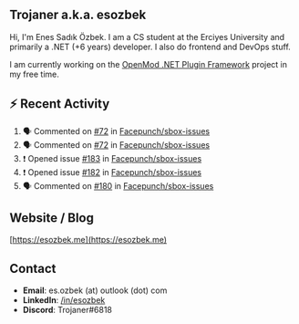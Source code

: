 ##  Trojaner a.k.a. esozbek
Hi, I'm Enes Sadık Özbek. I am a CS student at the Erciyes University and primarily a .NET (+6 years) developer. I also do frontend and DevOps stuff.

I am currently working on the [OpenMod .NET Plugin Framework](https://github.com/openmod/openmod) project in my free time. 

## :zap: Recent Activity

<!--START_SECTION:activity-->
1. 🗣 Commented on [#72](https://github.com/Facepunch/sbox-issues/issues/72) in [Facepunch/sbox-issues](https://github.com/Facepunch/sbox-issues)
2. 🗣 Commented on [#72](https://github.com/Facepunch/sbox-issues/issues/72) in [Facepunch/sbox-issues](https://github.com/Facepunch/sbox-issues)
3. ❗️ Opened issue [#183](https://github.com/Facepunch/sbox-issues/issues/183) in [Facepunch/sbox-issues](https://github.com/Facepunch/sbox-issues)
4. ❗️ Opened issue [#182](https://github.com/Facepunch/sbox-issues/issues/182) in [Facepunch/sbox-issues](https://github.com/Facepunch/sbox-issues)
5. 🗣 Commented on [#180](https://github.com/Facepunch/sbox-issues/issues/180) in [Facepunch/sbox-issues](https://github.com/Facepunch/sbox-issues)
<!--END_SECTION:activity-->

## Website / Blog
[https://esozbek.me](https://esozbek.me)

## Contact
- **Email**: es.ozbek (at) outlook (dot) com
- **LinkedIn**: [/in/esozbek](https://linkedin.com/in/esozbek)
- **Discord**: Trojaner#6818
